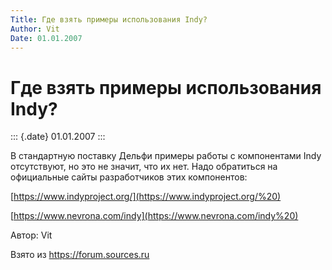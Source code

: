 ```yaml
---
Title: Где взять примеры использования Indy?
Author: Vit
Date: 01.01.2007
---
```



Где взять примеры использования Indy?
=====================================

::: {.date}
01.01.2007
:::

В стандартную поставку Дельфи примеры работы с компонентами Indy
отсутствуют, но это не значит, что их нет. Надо обратиться на
официальные сайты разработчиков этих компонентов:

[https://www.indyproject.org/](https://www.indyproject.org/%20)

[https://www.nevrona.com/indy](https://www.nevrona.com/indy%20)      

Автор: Vit

Взято из <https://forum.sources.ru>
